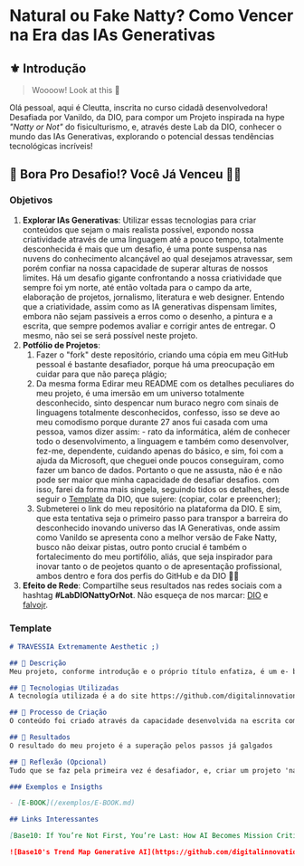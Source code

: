 # Natural ou Fake Natty? Como Vencer na Era das IAs Generativas

## ⚜️ Introdução

> Woooow! Look at this 👀

Olá pessoal, aqui é Cleutta, inscrita no curso cidadã desenvolvedora! Desafiada por Vanildo, da DIO, para compor um Projeto inspirada na hype _"Natty or Not"_ do fisiculturismo, e, através deste Lab da DIO, conhecer o mundo das IAs Generativas, explorando o potencial dessas tendências tecnológicas incríveis!

## 🎯 Bora Pro Desafio!? Você Já Venceu 💪🤓

### Objetivos

1. **Explorar IAs Generativas**: Utilizar essas tecnologias para criar conteúdos que sejam o mais realista possível, expondo nossa criatividade através de uma linguagem até a pouco tempo, totalmente desconhecida é mais que um desafio, é uma ponte suspensa nas nuvens do conhecimento alcançável ao qual desejamos atravessar, sem porém confiar na nossa capacidade de superar alturas de nossos limites. Há um desafio gigante confrontando a nossa criatividade que sempre foi ym norte, até então voltada para o campo da arte, elaboração de projetos, jornalismo, literatura e web designer. Entendo que a criatividade, assim como as IA generativas dispensam limites, embora não sejam passiveis a erros como o desenho, a pintura e a escrita, que sempre podemos avaliar e corrigir antes de entregar. O mesmo, não sei se será possível neste projeto.
1. **Potfólio de Projetos**:
    1. Fazer o "fork" deste repositório, criando uma cópia em meu GitHub pessoal é bastante desafiador, porque há uma preocupação em cuidar para que não pareça plágio;
    2. Da mesma forma Edirar meu README com os detalhes peculiares do meu projeto, é uma imersão em um universo totalmente desconhecido, sinto despencar num buraco negro com sinais de linguagens totalmente desconhecidos, confesso, isso se deve ao meu comodismo porque durante 27 anos fui casada com uma pessoa, vamos dizer assim: - rato da informática, além de conhecer todo o desenvolvimento, a linguagem e também como desenvolver, fez-me, dependente, cuidando apenas do básico, e sim, foi com a ajuda da Microsoft, que cheguei onde poucos conseguiram, como fazer um banco de dados. Portanto o que ne assusta, não é e não pode ser maior que minha capacidade de desafiar desafios. com isso, farei da forma mais singela, seguindo tidos os detalhes, desde seguir o [Template](#template) da DIO, que sujere: (copiar, colar e preencher);
    3. Submeterei o link do meu repositório na plataforma da DIO. E sim, que esta tentativa seja o primeiro passo para transpor a barreira do desconhecido inovando universo das IA Generativas, onde assim como Vanildo se apresenta cono a melhor versão de Fake Natty, busco não deixar pistas, outro ponto crucial é também o fortalecimento do meu portifólio, aliás, que seja inspirador para inovar tanto o de peojetos quanto o de apresentação profissional, ambos dentro e fora dos perfis do GitHub e da DIO ✍🏻
1. **Efeito de Rede**: Compartilhe seus resultados nas redes sociais com a hashtag **#LabDIONattyOrNot**. Não esqueça de nos marcar: [DIO](https://www.linkedin.com/school/dio-makethechange) e [falvojr](https://www.linkedin.com/in/falvojr).

### Template

```markdown
# TRAVESSIA Extremamente Aesthetic ;)

## 📒 Descrição
Meu projeto, conforme introdução e o próprio título enfatiza, é um e- book, uma dissertação literária sobre a travessia pela ponte que leva ao universo das IA Generativas, onde exponho a insegurança (que tenho certeza, poucas mulheres vão expor) uma vez que até pouco tempo, esse universo era dominado pelo público masculino, não pela nossa incapacidade, e sim, pela capacidade de nos fazerem pensar que informatica não era coisa para mulheres.

## 🤖 Tecnologias Utilizadas
A tecnología utilizada é a do site https://github.com/digitalinnovationone/lab-natty-or-not/edit/main/README.md

## 🧐 Processo de Criação
O conteúdo foi criado através da capacidade desenvolvida na escrita como copyright. 

## 🚀 Resultados
O resultado do meu projeto é a superação pelos passos já galgados

## 💭 Reflexão (Opcional)
Tudo que se faz pela primeira vez é desafiador, e, criar um projeto 'natty' com IA, é sem dúvida alguma desembrulhar um pacote totalmente desconhecido, onde pensavamos conhecer o mínino. ,,,

### Exemplos e Insigths

- [E-BOOK](/exemplos/E-BOOK.md)

## Links Interessantes

[Base10: If You’re Not First, You’re Last: How AI Becomes Mission Critical](https://base10.vc/post/generative-ai-mission-critical/)

![Base10's Trend Map Generative AI](https://github.com/digitalinnovationone/lab-natty-or-not/assets/730492/f4df26e8-f8f7-4419-8252-c69d73ea930c)
